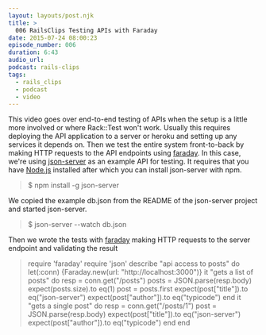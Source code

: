 ```yaml
---
layout: layouts/post.njk
title: >
  006 RailsClips Testing APIs with Faraday
date: 2015-07-24 08:00:23
episode_number: 006
duration: 6:43
audio_url:
podcast: rails-clips
tags:
  - rails_clips
  - podcast
  - video
---
```


This video goes over end-to-end testing of APIs when the setup is a little more involved or where Rack::Test won't work. Usually this requires deploying the API application to a server or heroku and setting up any services it depends on. Then we test the entire system front-to-back by making HTTP requests to the API endpoints using [faraday](https://github.com/lostisland/faraday). In this case, we're using [json-server](https://github.com/typicode/json-server)&nbsp;as an example API for testing. It requires that you have [Node.js](https://nodejs.org/) installed after which you can install json-server with npm.

> \$ npm install -g json-server

We copied the example db.json from the README of the json-server project and started json-server.

> \$ json-server --watch db.json

Then we wrote the tests with [faraday](https://github.com/lostisland/faraday) making HTTP requests to the server endpoint and validating the result

> require 'faraday' require 'json' describe "api access to posts" do let(:conn) {Faraday.new(url: "http://localhost:3000")} it "gets a list of posts" do resp = conn.get("/posts") posts = JSON.parse(resp.body) expect(posts.size).to eq(1) post = posts.first expect(post["title"]).to eq("json-server") expect(post["author"]).to eq("typicode") end it "gets a single post" do resp = conn.get("/posts/1") post = JSON.parse(resp.body) expect(post["title"]).to eq("json-server") expect(post["author"]).to eq("typicode") end end

